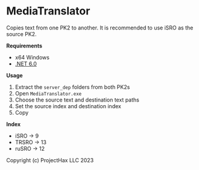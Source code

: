 MediaTranslator
===

Copies text from one PK2 to another. It is recommended to use iSRO as the source PK2.

**Requirements**

- x64 Windows
- [.NET 6.0](https://dotnet.microsoft.com/en-us/download/dotnet/6.0)

**Usage**

1. Extract the `server_dep` folders from both PK2s
1. Open `MediaTranslator.exe`
1. Choose the source text and destination text paths
1. Set the source index and destination index
1. Copy

**Index**

- iSRO -> 9
- TRSRO -> 13
- ruSRO -> 12

Copyright (c) ProjectHax LLC 2023